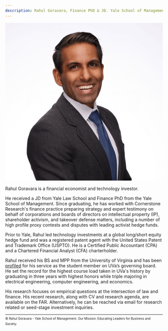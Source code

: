 ```yaml
---
description: Rahul Goravara, Finance PhD & JD. Yale School of Management & Yale Law School.
---
```

![Rahul Goravara, Finance PhD & JD, Yale School of Management & Yale Law School](./assets/Goravara.png)

Rahul Goravara is a financial economist and technology investor.

He received a JD from Yale Law School and Finance PhD from the Yale School of Management. Since graduating, he has worked with Cornerstone Research's finance practice preparing strategy and expert testimony on behalf of corporations and boards of directors on intellectual property (IP), shareholder activism, and takeover defense matters, including a number of high profile proxy contests and disputes with leading activist hedge funds.

Prior to Yale, Rahul led technology investments at a global long/short equity hedge fund and was a registered patent agent with the United States Patent and Trademark Office (USPTO). He is a Certified Public Accountant (CPA) and a Chartered Financial Analyst (CFA) charterholder.

Rahul received his BS and MPP from the University of Virginia and has been <a href="https://news.virginia.edu/content/budding-polymath-rahul-gorawara-masters-business-engineering-and-public-policy">profiled</a> for his service as the student member on UVa’s governing board. He set the record for the highest course load taken in UVa's history by graduating in three years with highest honors while triple majoring in electrical engineering, computer engineering, and economics.

His research focuses on empirical questions at the intersection of law and finance. His recent research, along with CV and research agenda, are available on the FAR. Alternatively, he can be reached via email for research related or seed-stage investment inquiries.

<hr style="margin-bottom: 2px;" />
<font size="-2">&copy; Rahul Goravara - Yale School of Management. Our Mission: Educating Leaders for Business and Society.</font>
